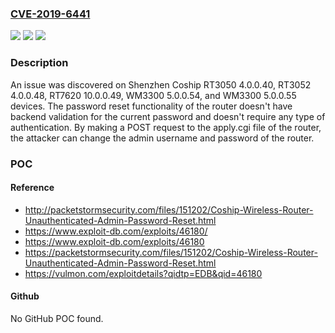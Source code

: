 ### [CVE-2019-6441](https://cve.mitre.org/cgi-bin/cvename.cgi?name=CVE-2019-6441)
![](https://img.shields.io/static/v1?label=Product&message=n%2Fa&color=blue)
![](https://img.shields.io/static/v1?label=Version&message=n%2Fa&color=blue)
![](https://img.shields.io/static/v1?label=Vulnerability&message=n%2Fa&color=brighgreen)

### Description

An issue was discovered on Shenzhen Coship RT3050 4.0.0.40, RT3052 4.0.0.48, RT7620 10.0.0.49, WM3300 5.0.0.54, and WM3300 5.0.0.55 devices. The password reset functionality of the router doesn't have backend validation for the current password and doesn't require any type of authentication. By making a POST request to the apply.cgi file of the router, the attacker can change the admin username and password of the router.

### POC

#### Reference
- http://packetstormsecurity.com/files/151202/Coship-Wireless-Router-Unauthenticated-Admin-Password-Reset.html
- https://www.exploit-db.com/exploits/46180/
- https://www.exploit-db.com/exploits/46180
- https://packetstormsecurity.com/files/151202/Coship-Wireless-Router-Unauthenticated-Admin-Password-Reset.html
- https://vulmon.com/exploitdetails?qidtp=EDB&qid=46180

#### Github
No GitHub POC found.

